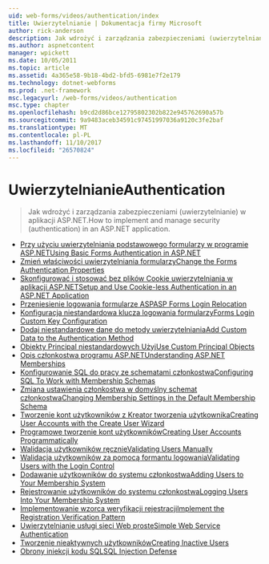 ```yaml
---
uid: web-forms/videos/authentication/index
title: Uwierzytelnianie | Dokumentacja firmy Microsoft
author: rick-anderson
description: Jak wdrożyć i zarządzania zabezpieczeniami (uwierzytelnianie) w aplikacji ASP.NET.
ms.author: aspnetcontent
manager: wpickett
ms.date: 10/05/2011
ms.topic: article
ms.assetid: 4a365e58-9b18-4bd2-bfd5-6981e7f2e179
ms.technology: dotnet-webforms
ms.prod: .net-framework
msc.legacyurl: /web-forms/videos/authentication
msc.type: chapter
ms.openlocfilehash: b9cd2d86bce12795802302b822e945762690a57b
ms.sourcegitcommit: 9a9483aceb34591c97451997036a9120c3fe2baf
ms.translationtype: MT
ms.contentlocale: pl-PL
ms.lasthandoff: 11/10/2017
ms.locfileid: "26570824"
---
```

<a name="authentication"></a><span data-ttu-id="a782d-103">Uwierzytelnianie</span><span class="sxs-lookup"><span data-stu-id="a782d-103">Authentication</span></span>
====================
> <span data-ttu-id="a782d-104">Jak wdrożyć i zarządzania zabezpieczeniami (uwierzytelnianie) w aplikacji ASP.NET.</span><span class="sxs-lookup"><span data-stu-id="a782d-104">How to implement and manage security (authentication) in an ASP.NET application.</span></span>


- [<span data-ttu-id="a782d-105">Przy użyciu uwierzytelniania podstawowego formularzy w programie ASP.NET</span><span class="sxs-lookup"><span data-stu-id="a782d-105">Using Basic Forms Authentication in ASP.NET</span></span>](using-basic-forms-authentication-in-aspnet.md)
- [<span data-ttu-id="a782d-106">Zmień właściwości uwierzytelniania formularzy</span><span class="sxs-lookup"><span data-stu-id="a782d-106">Change the Forms Authentication Properties</span></span>](how-to-change-the-forms-authentication-properties.md)
- [<span data-ttu-id="a782d-107">Skonfigurować i stosować bez plików Cookie uwierzytelniania w aplikacji ASP.NET</span><span class="sxs-lookup"><span data-stu-id="a782d-107">Setup and Use Cookie-less Authentication in an ASP.NET Application</span></span>](how-to-setup-and-use-cookie-less-authentication-in-an-aspnet-application.md)
- [<span data-ttu-id="a782d-108">Przeniesienie logowania formularze ASP</span><span class="sxs-lookup"><span data-stu-id="a782d-108">ASP Forms Login Relocation</span></span>](asp-forms-login-relocation.md)
- [<span data-ttu-id="a782d-109">Konfiguracja niestandardowa klucza logowania formularzy</span><span class="sxs-lookup"><span data-stu-id="a782d-109">Forms Login Custom Key Configuration</span></span>](forms-login-custom-key-configuration.md)
- [<span data-ttu-id="a782d-110">Dodaj niestandardowe dane do metody uwierzytelniania</span><span class="sxs-lookup"><span data-stu-id="a782d-110">Add Custom Data to the Authentication Method</span></span>](add-custom-data-to-the-authentication-method.md)
- [<span data-ttu-id="a782d-111">Obiekty Principal niestandardowych Użyj</span><span class="sxs-lookup"><span data-stu-id="a782d-111">Use Custom Principal Objects</span></span>](use-custom-principal-objects.md)
- [<span data-ttu-id="a782d-112">Opis członkostwa programu ASP.NET</span><span class="sxs-lookup"><span data-stu-id="a782d-112">Understanding ASP.NET Memberships</span></span>](understanding-aspnet-memberships.md)
- [<span data-ttu-id="a782d-113">Konfigurowanie SQL do pracy ze schematami członkostwa</span><span class="sxs-lookup"><span data-stu-id="a782d-113">Configuring SQL To Work with Membership Schemas</span></span>](configuring-sql-to-work-with-membership-schemas.md)
- [<span data-ttu-id="a782d-114">Zmiana ustawienia członkostwa w domyślny schemat członkostwa</span><span class="sxs-lookup"><span data-stu-id="a782d-114">Changing Membership Settings in the Default Membership Schema</span></span>](changing-membership-settings-in-the-default-membership-schema.md)
- [<span data-ttu-id="a782d-115">Tworzenie kont użytkowników z Kreator tworzenia użytkownika</span><span class="sxs-lookup"><span data-stu-id="a782d-115">Creating User Accounts with the Create User Wizard</span></span>](creating-user-accounts-with-the-create-user-wizard.md)
- [<span data-ttu-id="a782d-116">Programowe tworzenie kont użytkowników</span><span class="sxs-lookup"><span data-stu-id="a782d-116">Creating User Accounts Programmatically</span></span>](creating-user-accounts-programmatically.md)
- [<span data-ttu-id="a782d-117">Walidacja użytkowników ręcznie</span><span class="sxs-lookup"><span data-stu-id="a782d-117">Validating Users Manually</span></span>](validating-users-manually.md)
- [<span data-ttu-id="a782d-118">Walidacja użytkowników za pomocą formantu logowania</span><span class="sxs-lookup"><span data-stu-id="a782d-118">Validating Users with the Login Control</span></span>](validating-users-with-the-login-control.md)
- [<span data-ttu-id="a782d-119">Dodawanie użytkowników do systemu członkostwa</span><span class="sxs-lookup"><span data-stu-id="a782d-119">Adding Users to Your Membership System</span></span>](adding-users-to-your-membership-system.md)
- [<span data-ttu-id="a782d-120">Rejestrowanie użytkowników do systemu członkostwa</span><span class="sxs-lookup"><span data-stu-id="a782d-120">Logging Users Into Your Membership System</span></span>](logging-users-into-your-membership-system.md)
- [<span data-ttu-id="a782d-121">Implementowanie wzorca weryfikacji rejestracji</span><span class="sxs-lookup"><span data-stu-id="a782d-121">Implement the Registration Verification Pattern</span></span>](implement-the-registration-verification-pattern.md)
- [<span data-ttu-id="a782d-122">Uwierzytelnianie usługi sieci Web proste</span><span class="sxs-lookup"><span data-stu-id="a782d-122">Simple Web Service Authentication</span></span>](simple-web-service-authentication.md)
- [<span data-ttu-id="a782d-123">Tworzenie nieaktywnych użytkowników</span><span class="sxs-lookup"><span data-stu-id="a782d-123">Creating Inactive Users</span></span>](creating-inactive-users.md)
- [<span data-ttu-id="a782d-124">Obrony iniekcji kodu SQL</span><span class="sxs-lookup"><span data-stu-id="a782d-124">SQL Injection Defense</span></span>](sql-injection-defense.md)
